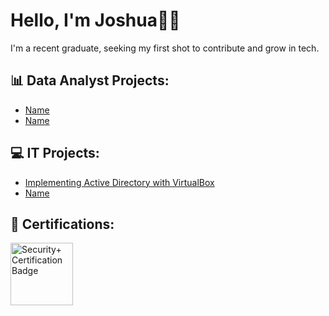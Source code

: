 # Hello, I'm Joshua👋🏽
I'm a recent graduate, seeking my first shot to contribute and grow in tech.


## 📊 Data Analyst Projects:

- [Name](Link)
- [Name](Link)

## 💻 IT Projects:

- [Implementing Active Directory with VirtualBox](https://github.com/JoshuaYerdon/Active-Directory-Lab/blob/main/README.md)
- [Name](Link)

## 📄 Certifications:
<a href="https://Google.com" target="_blank"><img src="https://images.credly.com/images/f53c1eb6-d93d-4b9e-ae34-922046f6b15c/twitter_thumb_201604_image.png" alt="Security+ Certification Badge" style="height: auto; width: 100px;" />
</a>

